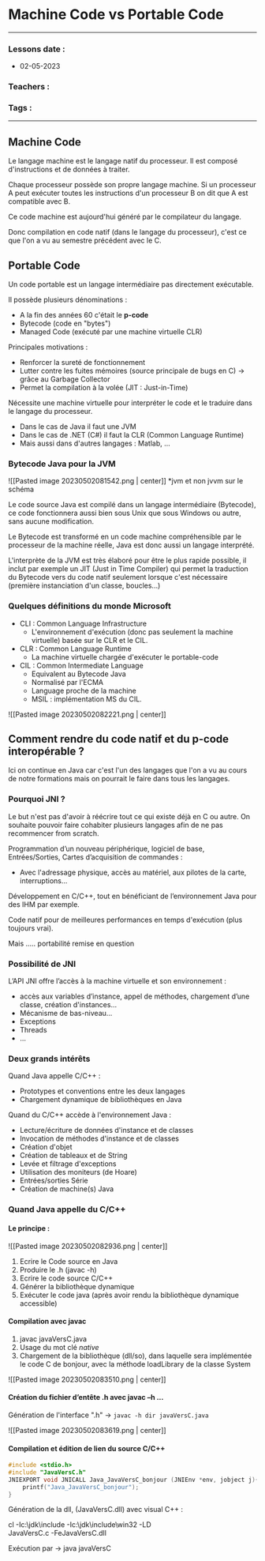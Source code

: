 # Machine Code vs Portable Code
---
### Lessons date :
- 02-05-2023

### Teachers :


### Tags :


---

## Machine Code

Le langage machine est le langage natif du processeur. Il est composé d'instructions et de données à traiter.

Chaque processeur possède son propre langage machine. Si un processeur A peut exécuter toutes les instructions d'un processeur B on dit que A est compatible avec B.

Ce code machine est aujourd'hui généré par le compilateur du langage.

Donc compilation en code natif (dans le langage du processeur), c'est ce que l'on a vu au semestre précédent avec le C.

## Portable Code

Un code portable est un langage intermédiaire pas directement exécutable.

Il possède plusieurs dénominations :
- A la fin des années 60 c'était le **p-code**
- Bytecode (code en "bytes")
- Managed Code (exécuté par une machine virtuelle CLR)

Principales motivations :
- Renforcer la sureté de fonctionnement
- Lutter contre les fuites mémoires (source principale de bugs en C) -> grâce au Garbage Collector
- Permet la compilation à la volée (JIT : Just-in-Time)

Nécessite une machine virtuelle pour interpréter le code et le traduire dans le langage du processeur.
- Dans le cas de Java il faut une JVM
- Dans le cas de .NET (C#) il faut la CLR (Common Language Runtime)
- Mais aussi dans d'autres langages : Matlab, ...

### Bytecode Java pour la JVM

![[Pasted image 20230502081542.png | center]]
\*jvm et non jvvm sur le schéma

Le code source Java est compilé dans un langage intermédiaire (Bytecode), ce code fonctionnera aussi bien sous Unix que sous Windows ou autre, sans aucune modification.

Le Bytecode est transformé en un code machine compréhensible par le processeur de la machine réelle, Java est donc aussi un langage interprété.

L'interprète de la JVM est très élaboré pour être le plus rapide possible, il inclut par exemple un JIT (Just in Time Compiler) qui permet la traduction du Bytecode vers du code natif seulement lorsque c'est nécessaire (première instanciation d'un classe, boucles...)

### Quelques définitions du monde Microsoft

- CLI : Common Language Infrastructure
	- L'environnement d'exécution (donc pas seulement la machine virtuelle) basée sur le CLR et le CIL.
- CLR : Common Language Runtime
	- La machine virtuelle chargée d'exécuter le portable-code
- CIL : Common Intermediate Language
	- Equivalent au Bytecode Java
	- Normalisé par l'ECMA
	- Language proche de la machine
	- MSIL : implémentation MS du CIL.

![[Pasted image 20230502082221.png | center]]

## Comment rendre du code natif et du p-code interopérable ?

Ici on continue en Java car c'est l'un des langages que l'on a vu au cours de notre formations mais on pourrait le faire dans tous les langages.

### Pourquoi JNI ?

Le but n'est pas d'avoir à réécrire tout ce qui existe déjà en C ou autre. On souhaite pouvoir faire cohabiter plusieurs langages afin de ne pas recommencer from scratch.

Programmation d’un nouveau périphérique, logiciel de base, Entrées/Sorties, Cartes d’acquisition de commandes :
- Avec l'adressage physique, accès au matériel, aux pilotes de la carte, interruptions...

Développement en C/C++, tout en bénéficiant de l’environnement Java pour des IHM par exemple.

Code natif pour de meilleures performances en temps d'exécution (plus toujours vrai).

Mais ..... portabilité remise en question

### Possibilité de JNI

L’API JNI offre l’accès à la machine virtuelle et son environnement :
- accès aux variables d’instance, appel de méthodes, chargement d’une classe, création d'instances...
- Mécanisme de bas-niveau...
- Exceptions
- Threads
- ...

### Deux grands intérêts

Quand Java appelle C/C++ :
- Prototypes et conventions entre les deux langages
- Chargement dynamique de bibliothèques en Java

Quand du C/C++ accède à l'environnement Java :
- Lecture/écriture de données d'instance et de classes
- Invocation de méthodes d'instance et de classes
- Création d'objet
- Création de tableaux et de String
- Levée et filtrage d'exceptions
- Utilisation des moniteurs (de Hoare)
- Entrées/sorties Série
- Création de machine(s) Java

### Quand Java appelle du C/C++

#### Le principe :

![[Pasted image 20230502082936.png | center]]

1. Ecrire le Code source en Java
2. Produire le .h (javac -h)
3. Ecrire le code source C/C++
4. Générer la bibliothèque dynamique
5. Exécuter le code java (après avoir rendu la bibliothèque dynamique accessible)

#### Compilation avec javac

1. javac javaVersC.java
2. Usage du mot clé *native*
3. Chargement de la bibliothèque (dll/so), dans laquelle sera implémentée le code C de bonjour, avec la méthode loadLibrary de la classe System

![[Pasted image 20230502083510.png | center]]

#### Création du fichier d’entête .h avec javac –h ...

Génération de l'interface ".h" -> `javac -h dir javaVersC.java`

![[Pasted image 20230502083619.png | center]]

#### Compilation et édition de lien du source C/C++

```C
#include <stdio.h>
#include "JavaVersC.h"
JNIEXPORT void JNICALL Java_JavaVersC_bonjour (JNIEnv *env, jobject j){
	printf("Java_JavaVersC_bonjour");
}
```

Génération de la dll, (JavaVersC.dll) avec visual C++ :

cl -Ic:\\jdk\\include -Ic:\\jdk\\include\\win32 -LD  
JavaVersC.c -FeJavaVersC.dll

Exécution par -> java javaVersC